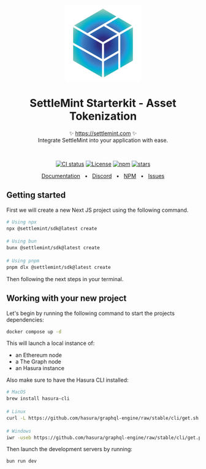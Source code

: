 <p align="center">
  <img src="https://github.com/settlemint/sdk/blob/main/logo.svg" width="200px" align="center" alt="SettleMint logo" />
  <h1 align="center">SettleMint Starterkit - Asset Tokenization</h1>
  <p align="center">
    ✨ <a href="https://settlemint.com">https://settlemint.com</a> ✨
    <br/>
    Integrate SettleMint into your application with ease.
  </p>
</p>
<br/>
<p align="center">
<a href="https://github.com/settlemint/starterkit-asset-tokenization/actions?query=branch%3Amain"><img src="https://github.com/settlemint/starterkit-asset-tokenization/actions/workflows/build.yml/badge.svg?event=push&branch=main" alt="CI status" /></a>
<a href="https://fsl.software" rel="nofollow"><img src="https://img.shields.io/npm/l/@settlemint/sdk" alt="License"></a>
<a href="https://www.npmjs.com/package/@settlemint/starterkit-asset-tokenization" rel="nofollow"><img src="https://img.shields.io/npm/dw/@settlemint/starterkit-asset-tokenization" alt="npm"></a>
<a href="https://github.com/settlemint/starterkit-asset-tokenization" rel="nofollow"><img src="https://img.shields.io/github/stars/settlemint/starterkit-asset-tokenization" alt="stars"></a>
</p>

<div align="center">
  <a href="https://console.settlemint.com/documentation/">Documentation</a>
  <span>&nbsp;&nbsp;•&nbsp;&nbsp;</span>
  <a href="https://discord.com/invite/Mt5yqFrey9">Discord</a>
  <span>&nbsp;&nbsp;•&nbsp;&nbsp;</span>
  <a href="https://www.npmjs.com/package/@settlemint/starterkit-asset-tokenization">NPM</a>
  <span>&nbsp;&nbsp;•&nbsp;&nbsp;</span>
  <a href="https://github.com/settlemint/starterkit-asset-tokenization/issues">Issues</a>
  <br />
</div>

## Getting started

First we will create a new Next JS project using the following command.

```bash
# Using npx
npx @settlemint/sdk@latest create

# Using bun
bunx @settlemint/sdk@latest create

# Using pnpm
pnpm dlx @settlemint/sdk@latest create
```

Then following the next steps in your terminal.

## Working with your new project

Let's begin by running the following command to start the projects dependencies:

```bash
docker compose up -d
```

This will launch a local instance of:

- an Ethereum node
- a The Graph node
- an Hasura instance

Also make sure to have the Hasura CLI installed:

```bash
# MacOS
brew install hasura-cli

# Linux
curl -L https://github.com/hasura/graphql-engine/raw/stable/cli/get.sh | sh

# Windows
iwr -useb https://github.com/hasura/graphql-engine/raw/stable/cli/get.ps1 | iex
```

Then launch the development servers by running:

```bash
bun run dev
```
